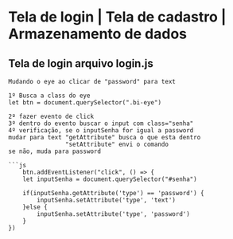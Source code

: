 # Tela de login | Tela de cadastro | Armazenamento de dados

## Tela de login arquivo login.js 


    Mudando o eye ao clicar de "password" para text

    1º Busca a class do eye
    let btn = document.querySelector(".bi-eye") 

    2º fazer evento de click 
    3º dentro do evento buscar o input com class="senha" 
    4º verificação, se o inputSenha for igual a password 
    mudar para text "getAttribute" busca o que esta dentro
                    "setAttribute" envi o comando 
    se não, muda para password

    ```js
        btn.addEventListener("click", () => {
        let inputSenha = document.querySelector("#senha")

        if(inputSenha.getAttribute('type') == 'password') {
            inputSenha.setAttribute('type', 'text')
        }else {
            inputSenha.setAttribute('type', 'password')
        }
    })
  ```



